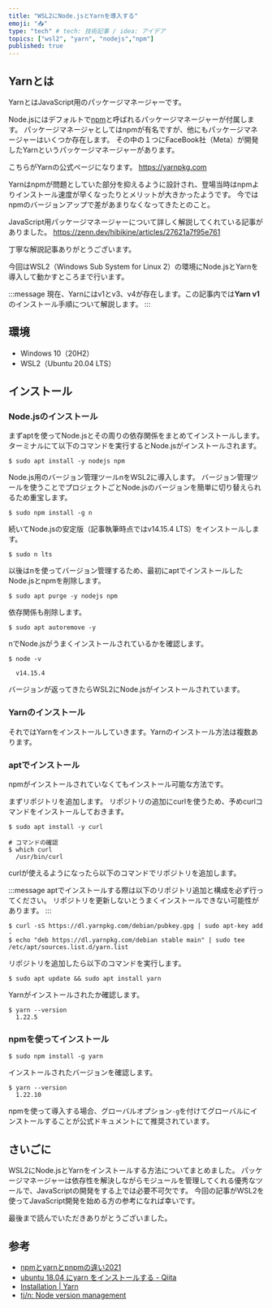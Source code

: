 ```yaml
---
title: "WSL2にNode.jsとYarnを導入する"
emoji: "📥"
type: "tech" # tech: 技術記事 / idea: アイデア
topics: ["wsl2", "yarn", "nodejs","npm"]
published: true
---
```


## Yarnとは

YarnとはJavaScript用のパッケージマネージャーです。

Node.jsにはデフォルトで[npm](https://www.npmjs.com)と呼ばれるパッケージマネージャーが付属します。
パッケージマネージャとしてはnpmが有名ですが、他にもパッケージマネージャーはいくつか存在します。
その中の１つにFaceBook社（Meta）が開発したYarnというパッケージマネージャーがあります。

こちらがYarnの公式ページになります。
https://yarnpkg.com

Yarnはnpmが問題としていた部分を抑えるように設計され、登場当時はnpmよりインストール速度が早くなったりとメリットが大きかったようです。
今ではnpmのバージョンアップで差があまりなくなってきたとのこと。

JavaScript用パッケージマネージャーについて詳しく解説してくれている記事がありました。
https://zenn.dev/hibikine/articles/27621a7f95e761

丁寧な解説記事ありがとうございます。

今回はWSL2（Windows Sub System for Linux 2）の環境にNode.jsとYarnを導入して動かすところまで行います。

:::message
現在、Yarnにはv1とv3、v4が存在します。この記事内では**Yarn v1**のインストール手順について解説します。
:::

## 環境

- Windows 10（20H2）
- WSL2（Ubuntu 20.04 LTS）

## インストール

### Node.jsのインストール

まずaptを使ってNode.jsとその周りの依存関係をまとめてインストールします。
ターミナルにて以下のコマンドを実行するとNode.jsがインストールされます。

```shell
$ sudo apt install -y nodejs npm
```

Node.js用のバージョン管理ツールnをWSL2に導入します。
バージョン管理ツールを使うことでプロジェクトごとNode.jsのバージョンを簡単に切り替えられるため重宝します。

```shell
$ sudo npm install -g n
```

続いてNode.jsの安定版（記事執筆時点ではv14.15.4 LTS）をインストールします。

```shell
$ sudo n lts
```

以後はnを使ってバージョン管理するため、最初にaptでインストールしたNode.jsとnpmを削除します。

```shell
$ sudo apt purge -y nodejs npm
```

依存関係も削除します。

```shell
$ sudo apt autoremove -y
```

nでNode.jsがうまくインストールされているかを確認します。

```shell
$ node -v

  v14.15.4
```
バージョンが返ってきたらWSL2にNode.jsがインストールされています。

### Yarnのインストール

それではYarnをインストールしていきます。Yarnのインストール方法は複数あります。

### aptでインストール

npmがインストールされていなくてもインストール可能な方法です。

まずリポジトリを追加します。
リポジトリの追加にcurlを使うため、予めcurlコマンドをインストールしておきます。

```shell
$ sudo apt install -y curl

# コマンドの確認
$ which curl
  /usr/bin/curl
```

curlが使えるようになったら以下のコマンドでリポジトリを追加します。

:::message
aptでインストールする際は以下のリポジトリ追加と構成を必ず行ってください。
リポジトリを更新しないとうまくインストールできない可能性があります。
:::

```shell
$ curl -sS https://dl.yarnpkg.com/debian/pubkey.gpg | sudo apt-key add -
$ echo "deb https://dl.yarnpkg.com/debian stable main" | sudo tee /etc/apt/sources.list.d/yarn.list
```

リポジトリを追加したら以下のコマンドを実行します。

```shell
$ sudo apt update && sudo apt install yarn
```

Yarnがインストールされたか確認します。

```shell
$ yarn --version
  1.22.5
```

### npmを使ってインストール

```shell
$ sudo npm install -g yarn
```

インストールされたバージョンを確認します。

```shell
$ yarn --version
  1.22.10
```

npmを使って導入する場合、グローバルオプション`-g`を付けてグローバルにインストールすることが公式ドキュメントにて推奨されています。

## さいごに

WSL2にNode.jsとYarnをインストールする方法についてまとめました。
パッケージマネージャーは依存性を解決しながらモジュールを管理してくれる優秀なツールで、JavaScriptの開発をする上では必要不可欠です。
今回の記事がWSL2を使ってJavaScript開発を始める方の参考になれば幸いです。

最後まで読んでいただきありがとうございました。

## 参考

- [npmとyarnとpnpmの違い2021](https://zenn.dev/hibikine/articles/27621a7f95e761)
- [ubuntu 18.04 にyarn をインストールする - Qiita](https://qiita.com/crash-boy/items/5c9b7341e95b142e0d56)
- [Installation | Yarn](https://classic.yarnpkg.com/en/docs/install/#debian-stable)
- [tj/n: Node version management](https://github.com/tj/n)

